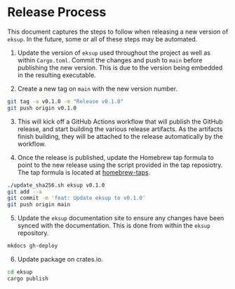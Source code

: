 # Release Process

This document captures the steps to follow when releasing a new version of `eksup`. In the future, some or all of these steps may be automated.

1. Update the version of `eksup` used throughout the project as well as within `Cargo.toml`. Commit the changes and push to `main` before publishing the new version. This is due to the version being embedded in the resulting executable.

2. Create a new tag on `main` with the new version number.

  ```sh
  git tag -a v0.1.0 -m "Release v0.1.0"
  git push origin v0.1.0
  ```

3. This will kick off a GitHub Actions workflow that will publish the GitHub release, and start building the various release artifacts. As the artifacts finish building, they will be attached to the release automatically by the workflow.

4. Once the release is published, update the Homebrew tap formula to point to the new release using the script provided in the tap reposiotry. The tap formula is located at [homebrew-taps](https://github.com/clowdhaus/homebrew-taps).

  ```sh
  ./update_sha256.sh eksup v0.1.0
  git add --a
  git commit -m 'feat: Update eksup to v0.1.0'
  git push origin main
  ```

5. Update the `eksup` documentation site to ensure any changes have been synced with the documentation. This is done from within the `eksup` repository.

  ```sh
  mkdocs gh-deploy
  ```

6. Update package on crates.io.

  ```sh
  cd eksup
  cargo publish
  ```
